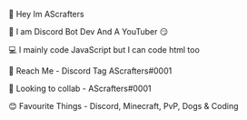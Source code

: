 👋 Hey Im AScrafters

👀 I am Discord Bot Dev And A YouTuber 😏

💻 I mainly code JavaScript but I can code html too

📧 Reach Me - Discord Tag AScrafters#0001

💜 Looking to collab - AScrafters#0001 

😊 Favourite Things - Discord, Minecraft, PvP, Dogs & Coding
